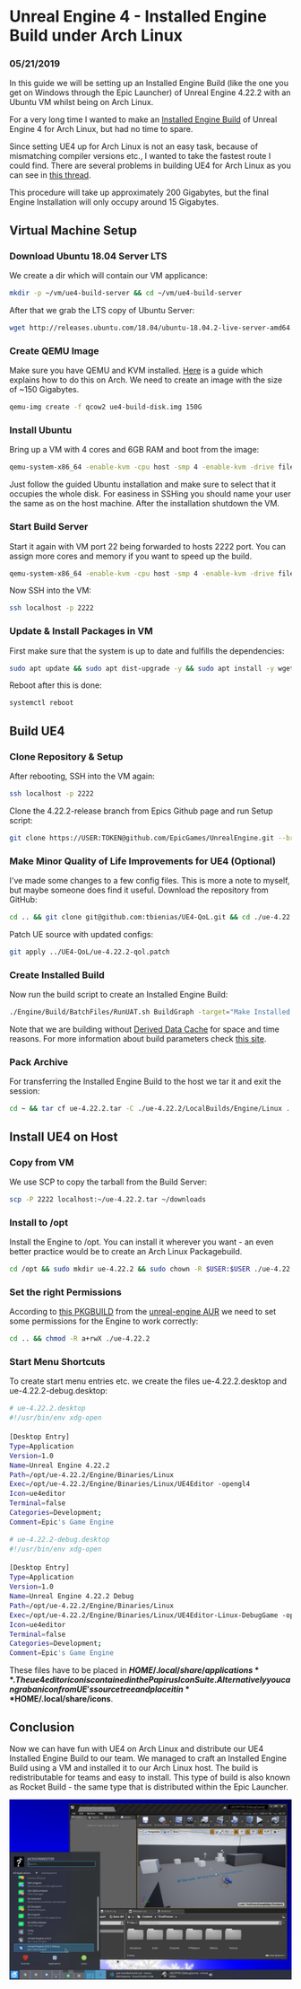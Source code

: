 # Unreal Engine 4 - Installed Engine Build under Arch Linux

### 05/21/2019

In this guide we will be setting up an Installed Engine Build (like the one you get on Windows through the Epic Launcher) of Unreal Engine 4.22.2 with an Ubuntu VM whilst being on Arch Linux.

For a very long time I wanted to make an [Installed Engine Build](https://docs.unrealengine.com/en-us/Programming/Deployment/UsinganInstalledBuild) of Unreal Engine 4 for Arch Linux, but had no time to spare.

Since setting UE4 up for Arch Linux is not an easy task, because of mismatching compiler versions etc., I wanted to take the fastest route I could find. There are several problems in building UE4 for Arch Linux as you can see in [this thread](https://aur.archlinux.org/packages/unreal-engine).

This procedure will take up approximately 200 Gigabytes, but the final Engine Installation will only occupy around 15 Gigabytes.

## [](#vm-setup)Virtual Machine Setup

### [](#download-ubuntu)Download Ubuntu 18.04 Server LTS

We create a dir which will contain our VM applicance:

```bash
mkdir -p ~/vm/ue4-build-server && cd ~/vm/ue4-build-server
```

After that we grab the LTS copy of Ubuntu Server:

```bash
wget http://releases.ubuntu.com/18.04/ubuntu-18.04.2-live-server-amd64.iso
```

### [](#create-qemu-image)Create QEMU Image

Make sure you have QEMU and KVM installed. [Here](https://wiki.archlinux.org/index.php/QEMU) is a guide which explains how to do this on Arch. We need to create an image with the size of ~150 Gigabytes.

```bash
qemu-img create -f qcow2 ue4-build-disk.img 150G
```

### [](#install-ubuntu)Install Ubuntu

Bring up a VM with 4 cores and 6GB RAM and boot from the image:

```bash
qemu-system-x86_64 -enable-kvm -cpu host -smp 4 -enable-kvm -drive file=./ue4-build-disk.img,if=virtio -net nic -net user -m 6G -cdrom ./ubuntu-18.04.2-live-server-amd64.iso -boot d
```

Just follow the guided Ubuntu installation and make sure to select that it occupies the whole disk. For easiness in SSHing you should name your user the same as on the host machine.
After the installation shutdown the VM.

### [](#start-vm)Start Build Server

Start it again with VM port 22 being forwarded to hosts 2222 port.
You can assign more cores and memory if you want to speed up the build.

```bash
qemu-system-x86_64 -enable-kvm -cpu host -smp 4 -enable-kvm -drive file=./ue4-build-disk.img,if=virtio -m 6G -net nic -net user,hostfwd=tcp::2222-:22
```

Now SSH into the VM:

```bash
ssh localhost -p 2222
```

### [](#install-packages)Update & Install Packages in VM

First make sure that the system is up to date and fulfills the dependencies:

```bash
sudo apt update && sudo apt dist-upgrade -y && sudo apt install -y wget curl build-essential python xdg-utils
```

Reboot after this is done:

```bash
systemctl reboot
```

## [](#build-ue4)Build UE4

### [](#clone-repo-setup)Clone Repository & Setup

After rebooting, SSH into the VM again:

```bash
ssh localhost -p 2222
```

Clone the 4.22.2-release branch from Epics Github page and run Setup script:

```bash
git clone https://USER:TOKEN@github.com/EpicGames/UnrealEngine.git --branch 4.22.2-release --single-branch ue-4.22.2 && cd ./ue-4.22.2 && ./Setup.sh
```

### [](#minor-qoli)Make Minor Quality of Life Improvements for UE4 (Optional)

I've made some changes to a few config files. This is more a note to myself, but maybe someone does find it useful.
Download the repository from GitHub:

```bash
cd .. && git clone git@github.com:tbienias/UE4-QoL.git && cd ./ue-4.22.2
```

Patch UE source with updated configs:

```bash
git apply ../UE4-QoL/ue-4.22.2-qol.patch
```

### [](#create-installed-build)Create Installed Build

Now run the build script to create an Installed Engine Build:

```bash
./Engine/Build/BatchFiles/RunUAT.sh BuildGraph -target="Make Installed Build Linux" -script=./Engine/Build/InstalledEngineBuild.xml -set:HostPlatformOnly=true -set:WithDDC=false -clean
```

Note that we are building without [Derived Data Cache](https://docs.unrealengine.com/en-us/Engine/Basics/DerivedDataCache) for space and time reasons. For more information about build parameters check [this site](https://docs.unrealengine.com/en-us/Programming/Deployment/UsinganInstalledBuild).

### [](#pack-archive)Pack Archive

For transferring the Installed Engine Build to the host we tar it and exit the session:

```bash
cd ~ && tar cf ue-4.22.2.tar -C ./ue-4.22.2/LocalBuilds/Engine/Linux . && exit
```

## [](#install-ue4)Install UE4 on Host

### [](#copy-from-vm)Copy from VM

We use SCP to copy the tarball from the Build Server:

```bash
scp -P 2222 localhost:~/ue-4.22.2.tar ~/downloads
```

### [](#install-opt)Install to /opt

Install the Engine to /opt. You can install it wherever you want - an even better practice would be to create an Arch Linux Packagebuild.

```bash
cd /opt && sudo mkdir ue-4.22.2 && sudo chown -R $USER:$USER ./ue-4.22.2 && cd ./ue-4.22.2 && tar xf ~/downloads/ue-4.22.2.tar
```

### [](#set-permissions)Set the right Permissions

According to [this PKGBUILD](https://aur.archlinux.org/cgit/aur.git/tree/PKGBUILD?h=unreal-engine) from the [unreal-engine AUR](https://aur.archlinux.org/packages/unreal-engine/) we need to set some permissions for the Engine to work correctly:

```bash
cd .. && chmod -R a+rwX ./ue-4.22.2
```

### [](#start-menu-shortcuts)Start Menu Shortcuts

To create start menu entries etc. we create the files ue-4.22.2.desktop and ue-4.22.2-debug.desktop:

```bash
# ue-4.22.2.desktop
#!/usr/bin/env xdg-open

[Desktop Entry]
Type=Application
Version=1.0
Name=Unreal Engine 4.22.2
Path=/opt/ue-4.22.2/Engine/Binaries/Linux
Exec=/opt/ue-4.22.2/Engine/Binaries/Linux/UE4Editor -opengl4
Icon=ue4editor
Terminal=false
Categories=Development;
Comment=Epic's Game Engine
```

```bash
# ue-4.22.2-debug.desktop
#!/usr/bin/env xdg-open

[Desktop Entry]
Type=Application
Version=1.0
Name=Unreal Engine 4.22.2 Debug
Path=/opt/ue-4.22.2/Engine/Binaries/Linux
Exec=/opt/ue-4.22.2/Engine/Binaries/Linux/UE4Editor-Linux-DebugGame -opengl4 -debug
Icon=ue4editor
Terminal=false
Categories=Development;
Comment=Epic's Game Engine
```

These files have to be placed in **$HOME/.local/share/applications**. The ue4editor icon is contained in the Papirus Icon Suite. Alternatively you can grab an icon from UE's source tree and place it in **$HOME/.local/share/icons**.

## [](#conclusion) Conclusion

Now we can have fun with UE4 on Arch Linux and distribute our UE4 Installed Engine Build to our team.
We managed to craft an Installed Engine Build using a VM and installed it to our Arch Linux host.
The build is redistributable for teams and easy to install. This type of build is also known as Rocket Build - the same type that is distributed within the Epic Launcher.

![](../assets/ue4-desktop.png)
